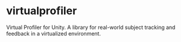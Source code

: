 virtualprofiler
===============

Virtual Profiler for Unity.  A library for real-world subject tracking and feedback in a virtualized environment.
